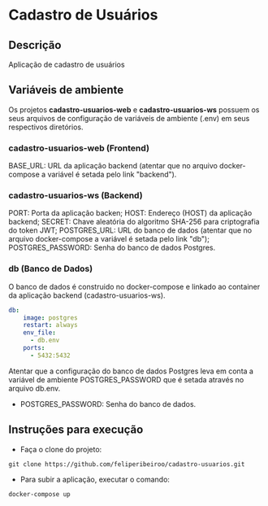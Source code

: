 # Cadastro de Usuários
## Descrição
Aplicação de cadastro de usuários

## Variáveis de ambiente
Os projetos <b>cadastro-usuarios-web</b> e <b>cadastro-usuarios-ws</b> possuem os seus arquivos de configuração de variáveis de ambiente (.env) em seus respectivos diretórios.


### cadastro-usuarios-web (Frontend)
BASE_URL: URL da aplicação backend (atentar que no arquivo docker-compose a variável é setada pelo link "backend").

### cadastro-usuarios-ws (Backend)
PORT: Porta da aplicação backen;
HOST: Endereço (HOST) da aplicação backend;
SECRET: Chave aleatória do algoritmo SHA-256 para criptografia do token JWT;
POSTGRES_URL: URL do banco de dados (atentar que no arquivo docker-compose a variável é setada pelo link "db");
POSTGRES_PASSWORD: Senha do banco de dados Postgres.

### db (Banco de Dados)
O banco de dados é construido no docker-compose e linkado ao container da aplicação backend (cadastro-usuarios-ws).

```yml
db:
    image: postgres
    restart: always
    env_file:
      - db.env
    ports:
      - 5432:5432
```

Atentar que a configuração do banco de dados Postgres leva em conta a variável de ambiente POSTGRES_PASSWORD que é setada através no arquivo db.env.

- POSTGRES_PASSWORD: Senha do banco de dados.

## Instruções para execução
- Faça o clone do projeto:
```
git clone https://github.com/feliperibeiroo/cadastro-usuarios.git
```

- Para subir a aplicação, executar o comando:
```
docker-compose up
```
